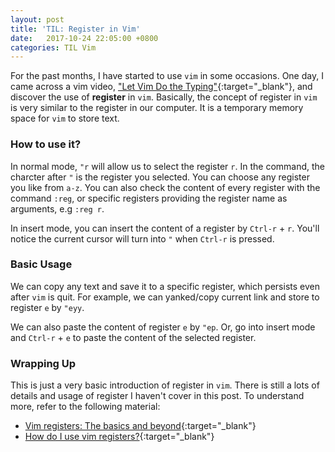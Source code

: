 ```yaml
---
layout: post
title: 'TIL: Register in Vim'
date:   2017-10-24 22:05:00 +0800
categories: TIL Vim
---
```


For the past months, I have started to use `vim` in some occasions. One day, I came across a vim video, ["Let Vim Do the Typing"](https://www.youtube.com/watch?v=3TX3kV3TICU){:target="_blank"}, and discover the use of **register** in `vim`. Basically, the concept of register in `vim` is very similar to the register in our computer. It is a temporary memory space for `vim` to store text. 

### How to use it?
In normal mode, `"r` will allow us to select the register `r`. In the command, the charcter after `"` is the register you selected. You can choose any register you like from `a-z`. You can also check the content of every register with the command `:reg`, or specific registers providing the register name as arguments, e.g `:reg r`.

In insert mode, you can insert the content of a register by `Ctrl-r` + `r`. You'll notice the current cursor will turn into `"` when `Ctrl-r` is pressed.

### Basic Usage
We can copy any text and save it to a specific register, which persists even after `vim` is quit. For example, we can yanked/copy current link and store to register `e` by `"eyy`.

We can also paste the content of register `e` by `"ep`. Or, go into insert mode and `Ctrl-r` + `e` to paste the content of the selected register.

### Wrapping Up
This is just a very basic introduction of register in `vim`. There is still a lots of details and usage of register I haven't cover in this post. To understand more, refer to the following material: 

- [Vim registers: The basics and beyond](http://www.brianstorti.com/vim-registers/){:target="_blank"}
- [How do I use vim registers?](https://stackoverflow.com/questions/1497958/how-do-i-use-vim-registers){:target="_blank"}